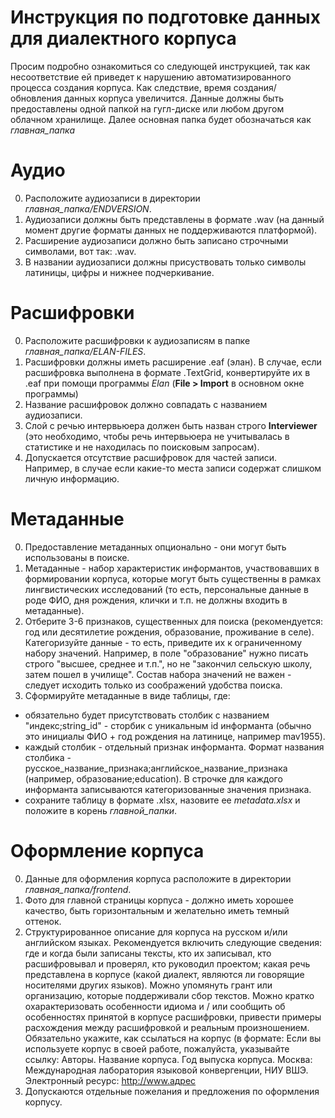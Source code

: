 # Инструкция по подготовке данных для диалектного корпуса
Просим подробно ознакомиться со следующей инструкцией, так как несоответствие ей приведет к нарушению автоматизированного процесса создания корпуса. Как следствие, время создания/обновления данных корпуса увеличится. Данные должны быть предоставлены одной папкой на гугл-диске или любом другом облачном хранилище. Далее основная папка будет обозначаться как *главная_папка*

# Аудио
0. Расположите аудиозаписи в директории *главная_папка/ENDVERSION*.
1. Аудиозаписи должны быть представлены в формате .wav (на данный момент другие форматы данных не поддерживаются платформой).
2. Расширение аудиозаписи должно быть записано строчными символами, вот так: .wav.
3. В названии аудиозаписи должны присуствовать только символы латиницы, цифры и нижнее подчеркивание.

# Расшифровки
0. Расположите расшифровки к аудиозаписям в папке *главная_папка/ELAN-FILES*.
1. Расшифровки должны иметь расширение .eaf (элан). В случае, если расшифровка выполнена в формате .TextGrid, конвертируйте их в .eaf при помощи программы *Elan* (**File > Import** в основном окне программы)
2. Название расшифровок должно совпадать с названием аудиозаписи.
3. Слой с речью интервьюера должен быть назван строго **Interviewer** (это необходимо, чтобы речь интервьюера не учитывалась в статистике и не находилась по поисковым запросам). 
4. Допускается отсутствие расшифровок для частей записи. Например, в случае если какие-то места записи содержат слишком личную информацию.

# Метаданные
0. Предоставление метаданных опционально - они могут быть использованы в поиске.
1. Метаданные - набор характеристик информантов, участвовавших в формировании корпуса, которые могут быть существенны в рамках лингвистических исследований (то есть, персональные данные в роде ФИО, дня рождения, клички и т.п. не должны входить в метаданные).
2. Отберите 3-6 признаков, существенных для поиска (рекомендуется: год или десятилетие рождения, образование, проживание в селе). Категоризуйте данные - то есть, приведите их к ограниченному набору значений. Например, в поле "образование" нужно писать строго "высшее, среднее и  т.п.", но не "закончил сельскую школу, затем пошел в училище". Состав набора значений не важен - следует исходить только из соображений удобства поиска.
3. Сформируйте метаданные в виде таблицы, где:
- обязательно будет присутствовать столбик с названием "индекс;string_id" - сторбик с уникальным id информанта (обычно это инициалы ФИО + год рождения на латинице, например mav1955).
- каждый столбик - отдельный признак информанта. Формат названия столбика - русское_название_признака;английское_название_признака (например, образование;education). В строчке для каждого информанта записываются категоризованные значения признака.
- сохраните таблицу в формате .xlsx, назовите ее *metadata.xlsx* и положите в корень *главной_папки*. 


# Оформление корпуса
0. Данные для оформления корпуса расположите в директории *главная_папка/frontend*.
1. Фото для главной страницы корпуса - должно иметь хорошее качество, быть горизонтальным и желательно иметь темный оттенок.
2. Структурированное описание для корпуса на русском и/или английском языках. Рекомендуется включить следующие сведения: где и когда были записаны тексты, кто их записывал, кто расшифровывал и проверял, кто руководил проектом; какая речь представлена в корпусе (какой диалект, являются ли говорящие носителями других языков). Можно упомянуть грант или организацию, которые поддерживали сбор текстов. Можно кратко охарактеризовать особенности идиома и / или сообщить об особенностях принятой в корпусе расшифровки, привести примеры расхождения между расшифровкой и реальным произношением. Обязательно укажите, как ссылаться на корпус (в формате: Если вы используете корпус в своей работе, пожалуйста, указывайте ссылку: Авторы. Название корпуса. Год выпуска корпуса. Москва: Международная лаборатория языковой конвергенции, НИУ ВШЭ. Электронный ресурс: http://www.адрес
3. Допускаются отдельные пожелания и предложения по оформления корпусу.
